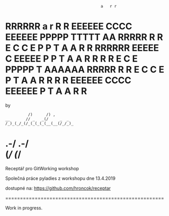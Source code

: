                                               a   r r
RRRRRR                                       a     r
R     R EEEEEE  CCCC  EEEEEE PPPPP  TTTTT   AA   RRRRR
R     R E      C    C E      P    P   T    A  A  R    R
RRRRRR  EEEEE  C      EEEEE  P    P   T   A    A R    R
R   R   E      C      E      PPPPP    T   AAAAAA RRRRR
R    R  E      C    C E      P        T   A    A R   R
R     R EEEEEE  CCCC  EEEEEE P        T   A    A R    R
=======================================================

by

              /)      /) ,        
    __       // _   _(/     _  _  
    /_)_(_/_(/_(_(_(_(__(__(/_/_)_
 .-/   .-/                        
(_/   (_/                         
==================================

Receptář pro GitWorking workshop

Společná práce pyladies z workshopu dne 13.4.2019

dostupné na: https://github.com/hroncok/receptar

======================================================

Work in progress.
